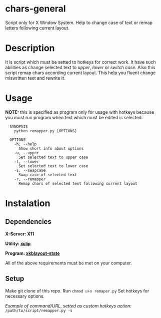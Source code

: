 # chars-general
Script only for X Window System.
Help to change case of text or remap letters following current layout.

# Description
It is script which must be setted to hotkeys for correct work. 
It have such abilities as change selected text to *upper*, *lower* or *switch case*. Also this script remap chars according current layout. This help you fluent change miswritten text and rewrite it.

# Usage

**NOTE:** this is specified as program only for usage with hotkeys because you must run program when text which must be edited is selected. 

```
  SYNOPSIS
    python remapper.py [OPTIONS]
    
  OPTIONS
    -h, --help
      Show short info about options
    -u, --upper
      Set selected text to upper case
    -l, --lower
      Set selected text to lower case
    -s, --swapcase
      Swap case of selected text
    -r, --remapper
      Remap chars of selected text following current layout
```

# Instalation

## Dependencies

**X-Server:   X11**

**Utility:  [xclip](https://github.com/astrand/xclip)**

**Program:  [xkblayout-state](https://github.com/nonpop/xkblayout-state)**

All of the above requirements must be met on your computer.

## Setup
Make git clone of this repo. 
Run ```chmod u+x remaper.py```
Set hotkeys for necessary options.

*Example of command/URL, setted as custom hotkeys action:*
```/path/to/script/remapper.py -s```
